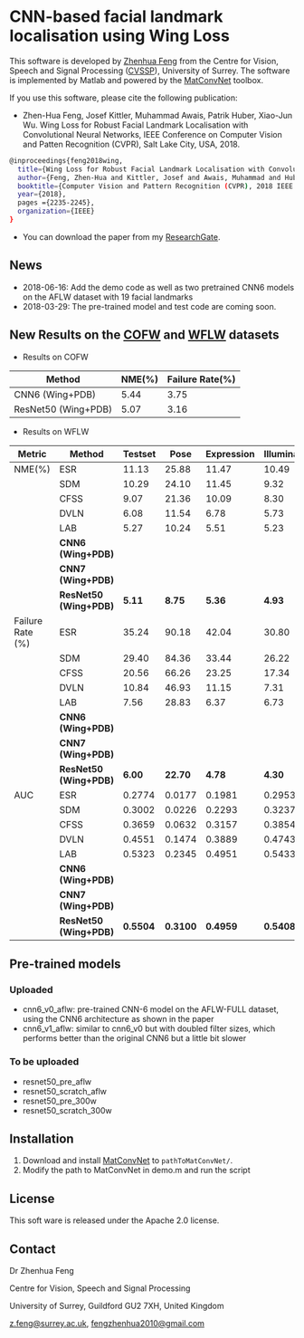 # CNN-based facial landmark localisation using Wing Loss

This software is developed by [Zhenhua Feng](https://sites.google.com/view/fengzhenhua) from the Centre for Vision, Speech and Signal Processing ([CVSSP](https://www.surrey.ac.uk/centre-vision-speech-signal-processing)), University of Surrey. The software is implemented by Matlab and powered by the [MatConvNet](http://www.vlfeat.org/matconvnet/) toolbox.

If you use this software, please cite the following publication:

* Zhen-Hua Feng, Josef Kittler, Muhammad Awais, Patrik Huber, Xiao-Jun Wu. Wing Loss for Robust Facial Landmark Localisation with Convolutional Neural Networks, IEEE Conference on Computer Vision and Patten Recognition (CVPR), Salt Lake City, USA, 2018.
```sh
@inproceedings{feng2018wing,
  title={Wing Loss for Robust Facial Landmark Localisation with Convolutional Neural Networks},
  author={Feng, Zhen-Hua and Kittler, Josef and Awais, Muhammad and Huber, Patrik and Wu, Xiao-Jun},
  booktitle={Computer Vision and Pattern Recognition (CVPR), 2018 IEEE Conference on},
  year={2018},
  pages ={2235-2245},
  organization={IEEE}
}
```

* You can download the paper from my [ResearchGate](https://www.researchgate.net/publication/321180616_Wing_Loss_for_Robust_Facial_Landmark_Localisation_with_Convolutional_Neural_Networks).

## News
* 2018-06-16: Add the demo code as well as two pretrained CNN6 models on the AFLW dataset with 19 facial landmarks
* 2018-03-29: The pre-trained model and test code are coming soon.

## New Results on the [COFW](http://www.vision.caltech.edu/xpburgos/ICCV13/) and [WFLW](https://wywu.github.io/projects/LAB/WFLW.html) datasets

* Results on COFW

| Method              | NME(%) | Failure Rate(%) |
|---------------------|--------|-----------------|
| CNN6 (Wing+PDB)     | 5.44   | 3.75            |
| ResNet50 (Wing+PDB) | 5.07   | 3.16            |

* Results on WFLW

| Metric           | Method              | Testset | Pose   | Expression | Illumination | Makeup | Occlusion | Blur   |
|------------------|---------------------|---------|--------|------------|--------------|--------|-----------|--------|
| NME(%)           | ESR                 | 11.13   | 25.88  | 11.47      | 10.49        | 11.05  | 13.75     | 12.20  |
|                  | SDM                 | 10.29   | 24.10  | 11.45      | 9.32         | 9.38   | 13.03     | 11.28  |
|                  | CFSS                | 9.07    | 21.36  | 10.09      | 8.30         | 8.74   | 11.76     | 9.96   |
|                  | DVLN                | 6.08    | 11.54  | 6.78       | 5.73         | 5.98   | 7.33      | 6.88   |
|                  | LAB                 | 5.27    | 10.24  | 5.51       | 5.23         | **5.15**| 6.79      | 6.32   |
|                  | **CNN6 (Wing+PDB)** |         |        |            |              |        |           |        |
|                  | **CNN7 (Wing+PDB)** |         |        |            |              |        |           |        |
|              | **ResNet50 (Wing+PDB)** | **5.11**|**8.75**| **5.36**   | **4.93**     | 5.41   | **6.37**  | **5.81**|
| Failure Rate (%) | ESR                 | 35.24   | 90.18  | 42.04      | 30.80        | 38.84  | 47.28     | 41.40  |
|                  | SDM                 | 29.40   | 84.36  | 33.44      | 26.22        | 27.67  | 41.85     | 35.32  |
|                  | CFSS                | 20.56   | 66.26  | 23.25      | 17.34        | 21.84  | 32.88     | 23.67  |
|                  | DVLN                | 10.84   | 46.93  | 11.15      | 7.31         | 11.65  | 16.30     | 13.71  |
|                  | LAB                 | 7.56    | 28.83  | 6.37       | 6.73         | **7.77**| 13.72     | 10.74  |
|                  | **CNN6 (Wing+PDB)** |         |        |            |              |        |           |        |
|                  | **CNN7 (Wing+PDB)** |         |        |            |              |        |           |        |
|              | **ResNet50 (Wing+PDB)** | **6.00**| **22.70**| **4.78** | **4.30**     |**7.77**|  **12.50**| **7.76**|
| AUC              | ESR                 | 0.2774  | 0.0177 | 0.1981     | 0.2953       | 0.2485 | 0.1946    | 0.2204 |
|                  | SDM                 | 0.3002  | 0.0226 | 0.2293     | 0.3237       | 0.3125 | 0.2060    | 0.2398 |
|                  | CFSS                | 0.3659  | 0.0632 | 0.3157     | 0.3854       | 0.3691 | 0.2688    | 0.3037 |
|                  | DVLN                | 0.4551  | 0.1474 | 0.3889     | 0.4743       | 0.4494 | 0.3794    | 0.3973 |
|                  | LAB                 | 0.5323  | 0.2345 | 0.4951     | 0.5433       | 0.5394 | 0.4490    | 0.4630 |
|                  | **CNN6 (Wing+PDB)** |         |        |            |              |        |           |        |
|                  | **CNN7 (Wing+PDB)** |         |        |            |              |        |           |        |
|             | **ResNet50 (Wing+PDB)**  | **0.5504**| **0.3100**| **0.4959**|**0.5408** | **0.5582** | **0.4885**    | **0.4918** |


## Pre-trained models

### Uploaded

* cnn6_v0_aflw: pre-trained CNN-6 model on the AFLW-FULL dataset, using the CNN6 architecture as shown in the paper
* cnn6_v1_aflw: similar to cnn6_v0 but with doubled filter sizes, which performs better than the original CNN6 but a little bit slower

### To be uploaded

* resnet50_pre_aflw
* resnet50_scratch_aflw
* resnet50_pre_300w
* resnet50_scratch_300w

## Installation
1. Download and install [MatConvNet](http://www.vlfeat.org/matconvnet/) to `pathToMatConvNet/`.
2. Modify the path to MatConvNet in demo.m and run the script

## License

This soft ware is released under the Apache 2.0 license.


## Contact

Dr Zhenhua Feng

Centre for Vision, Speech and Signal Processing

University of Surrey, Guildford GU2 7XH, United Kingdom

z.feng@surrey.ac.uk, fengzhenhua2010@gmail.com
